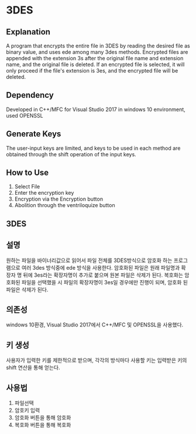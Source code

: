# 3DES
Explanation
---
A program that encrypts the entire file in 3DES by reading the desired file as binary value, and uses ede among many 3des methods. Encrypted files are appended with the extension 3s after the original file name and extension name, and the original file is deleted. If an encrypted file is selected, it will only proceed if the file's extension is 3es, and the encrypted file will be deleted.

Dependency
---
Developed in C++/MFC for Visual Studio 2017 in windows 10 environment, used OPENSSL

Generate Keys
---
The user-input keys are limited, and keys to be used in each method are obtained through the shift operation of the input keys.

How to Use
---
1. Select File
2. Enter the encryption key
3. Encryption via the Encryption button
4. Abolition through the ventriloquize button

3DES
---

설명
---
원하는 파일을 바이너리값으로 읽어서 파일 전체를 3DES방식으로 암호화 하는 프로그램으로 여러 3des 방식중에 ede 방식을 사용한다. 암호화된 파일은 원래 파일명과 확장자 명 뒤에 3es라는 확장자명이 추가로 붙으며 원본 파일은 삭제가 된다. 복호화는 암호화된 파일을 선택했을 시 파일의 확장자명이 3es일 경우에만 진행이 되며, 암호화 된 파일은 삭제가 된다.

의존성
---
windows 10환경, Visual Studio 2017에서 C++/MFC 및 OPENSSL을 사용했다.

키 생성
---
사용자가 입력한 키를 제한적으로 받으며, 각각의 방식마다 사용할 키는 입력받은 키의 shift 연산을 통해 얻는다.

사용법
---
1. 파일선택
2. 암호키 입력
3. 암호화 버튼을 통해 암호화
4. 복호화 버튼을 통해 복호화
